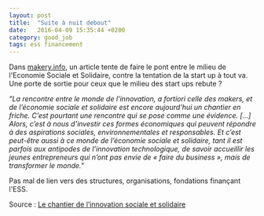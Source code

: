 ```yaml
---
layout: post
title:  "Suite à nuit debout"
date:   2016-04-09 15:35:44 +0200
category: good_job
tags: ess financement
---
```

Dans [makery.info][makery.info], un article tente de faire le pont entre le milieu de l'Economie Sociale et Solidaire, contre la tentation de la start up à tout va. Une porte de sortie pour ceux que le milieu des start ups rebute ?


*"La rencontre entre le monde de l’innovation, a fortiori celle des makers, et de l’économie sociale et solidaire est encore aujourd’hui un chantier en friche. C’est pourtant une rencontre qui se pose comme une évidence. [...] Alors, c’est à nous d’investir ces formes économiques qui peuvent répondre à des aspirations sociales, environnementales et responsables. Et c’est peut-être aussi à ce monde de l’économie sociale et solidaire, tant il est parfois aux antipodes de l’innovation technologique, de savoir accueillir les jeunes entrepreneurs qui n’ont pas envie de « faire du business », mais de transformer le monde."*

Pas mal de lien vers des structures, organisations, fondations finançant l'ESS.


Source : [Le chantier de l’innovation sociale et solidaire][makery.info]



[makery.info]: http://www.makery.info/2016/04/08/le-chantier-de-linnovation-sociale-et-solidaire/

